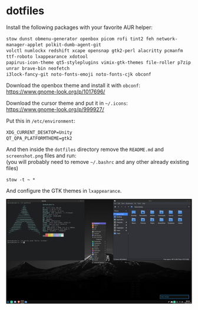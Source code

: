 # dotfiles

Install the following packages with your favorite AUR helper: <br>
```
stow dunst obmenu-generator openbox picom rofi tint2 feh network-manager-applet polkit-dumb-agent-git
volctl numlockx redshift xcape opensnap gtk2-perl alacritty pcmanfm ttf-roboto lxappearance xdotool 
papirus-icon-theme qt5-styleplugins vimix-gtk-themes file-roller p7zip unrar brave-bin neofetch 
i3lock-fancy-git noto-fonts-emoji noto-fonts-cjk obconf
```

Download the openbox theme and install it with ```obconf```: <br>
https://www.gnome-look.org/p/1017696/

Download the cursor theme and put it in ```~/.icons```: <br>
https://www.gnome-look.org/p/999927/

Put this in ```/etc/environment```: <br>
```
XDG_CURRENT_DESKTOP=Unity 
QT_QPA_PLATFORMTHEME=gtk2
```

And then inside the ```dotfiles``` directory remove the ```README.md``` and ```screenshot.png``` files and run: <br> (you will probably need to remove ```~/.bashrc``` and any other already existing files) <br>
```
stow -t ~ *
```

And configure the GTK themes in ```lxappearance```.

![Screenshot: ](screenshot.png)
